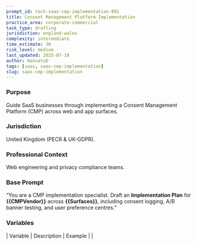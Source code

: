 ```yaml
---
prompt_id: tech-saas-cmp-implementation-091
title: Consent Management Platform Implementation
practice_area: corporate-commercial
task_type: drafting
jurisdiction: england-wales
complexity: intermediate
time_estimate: 30
risk_level: medium
last_updated: 2025-07-10
author: HannatuD
tags: [saas, saas-cmp-implementation]
slug: saas-cmp-implementation
---
```


### Purpose  
Guide SaaS businesses through implementing a Consent Management Platform (CMP) across web and app surfaces.

### Jurisdiction  
United Kingdom (PECR & UK-GDPR).

### Professional Context  
Web engineering and privacy compliance teams.

### Base Prompt  
“You are a CMP implementation specialist. Draft an **Implementation Plan** for **{{CMPVendor}}** across **{{Surfaces}}**, including consent logging, A/B banner testing, and user preference centres.”

### Variables  
| Variable | Description | Example |
|
